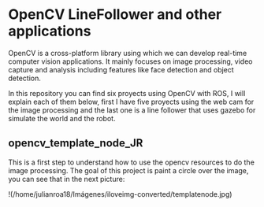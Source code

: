 # OpenCV LineFollower and other applications
OpenCV is a cross-platform library using which we can develop real-time computer vision applications. It mainly focuses on image processing, video capture and analysis including features like face detection and object detection.

In this repository you can find six proyects using OpenCV with ROS, I will explain each of them below, first I have five proyects using the web cam for the image processing and the last one is a line follower that uses gazebo for simulate the world and the robot.

## opencv_template_node_JR
This is a first step to understand how to use the opencv resources to do the image processing. The goal of this project is paint a circle over the image, you can see that in the next picture:

!(/home/julianroa18/Imágenes/iloveimg-converted/templatenode.jpg)
